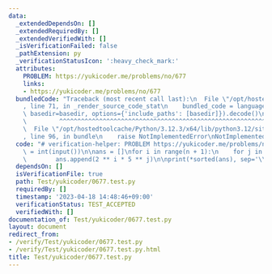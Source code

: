```yaml
---
data:
  _extendedDependsOn: []
  _extendedRequiredBy: []
  _extendedVerifiedWith: []
  _isVerificationFailed: false
  _pathExtension: py
  _verificationStatusIcon: ':heavy_check_mark:'
  attributes:
    PROBLEM: https://yukicoder.me/problems/no/677
    links:
    - https://yukicoder.me/problems/no/677
  bundledCode: "Traceback (most recent call last):\n  File \"/opt/hostedtoolcache/Python/3.12.3/x64/lib/python3.12/site-packages/onlinejudge_verify/documentation/build.py\"\
    , line 71, in _render_source_code_stat\n    bundled_code = language.bundle(stat.path,\
    \ basedir=basedir, options={'include_paths': [basedir]}).decode()\n          \
    \         ^^^^^^^^^^^^^^^^^^^^^^^^^^^^^^^^^^^^^^^^^^^^^^^^^^^^^^^^^^^^^^^^^^^^^^^^^^^^^^^^^\n\
    \  File \"/opt/hostedtoolcache/Python/3.12.3/x64/lib/python3.12/site-packages/onlinejudge_verify/languages/python.py\"\
    , line 96, in bundle\n    raise NotImplementedError\nNotImplementedError\n"
  code: "# verification-helper: PROBLEM https://yukicoder.me/problems/no/677\n\nn\
    \ = int(input())\n\nans = []\nfor i in range(n + 1):\n    for j in range(n + 1):\n\
    \        ans.append(2 ** i * 5 ** j)\n\nprint(*sorted(ans), sep='\\n')"
  dependsOn: []
  isVerificationFile: true
  path: Test/yukicoder/0677.test.py
  requiredBy: []
  timestamp: '2023-04-18 14:48:46+09:00'
  verificationStatus: TEST_ACCEPTED
  verifiedWith: []
documentation_of: Test/yukicoder/0677.test.py
layout: document
redirect_from:
- /verify/Test/yukicoder/0677.test.py
- /verify/Test/yukicoder/0677.test.py.html
title: Test/yukicoder/0677.test.py
---
```

